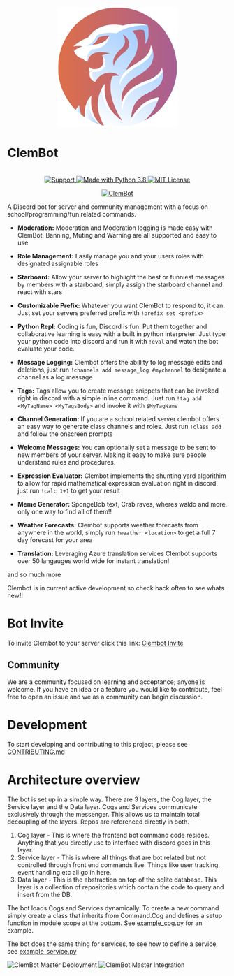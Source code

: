 <p align="center">
  <img src="ClemBot.png" width="275" height= "275">
</p>

# ClemBot 



<p align="center">
  <br>
  <a href="https://discord.gg/QNRbC6k">
    <img src="https://img.shields.io/discord/515071617815019520.svg?label=Discord&logo=Discord&colorB=7289da&style=for-the-badge" alt="Support">

  <a href="https://www.python.org/downloads/">
    <img src="https://img.shields.io/badge/Made%20With-Python%203.8-blue.svg?style=for-the-badge&logo=Python" alt="Made with Python 3.8">
  </a>
  <a href="https://github.com/ClemsonCPSC-Discord/ClemBot/blob/master/LICENSE">
    <img src="https://img.shields.io/badge/license-mit-e74c3c.svg?style=for-the-badge&logo=appveyor" alt="MIT License">
  </a>
  </br>
</p>

<p align="center">
  </a>
    <a href="https://top.gg/bot/710672266245177365">
    <img src="https://top.gg/api/widget/710672266245177365.svg" alt="ClemBot" />
  </a>
</p>
 
 
A Discord bot for server and community management with a focus on school/programming/fun related commands. 
   - <b>Moderation:</b>  Moderation and Moderation logging is made easy with ClemBot, Banning, Muting and Warning are all supported and easy to use

   - <b>Role Management:</b> Easily manage you and your users roles with designated assignable roles
   
   - <b>Starboard:</b> Allow your server to highlight the best or funniest messages by members with a starboard, simply assign the starboard channel and react with stars

   - <b>Customizable Prefix:</b> Whatever you want ClemBot to respond to, it can. Just set your servers preferred prefix with  `!prefix set <prefix>`
    
   - <b>Python Repl:</b> Coding is fun, Discord is fun. Put them together and collaborative learning is easy with a built in python interpreter. Just type your python code into discord and run it with `!eval` and watch the bot evaluate your code.
    
   - <b>Message Logging:</b> Clembot offers the abillity to log message edits and deletions, just run `!channels add message_log #mychannel` to designate a channel as a log message
   
   - <b>Tags:</b> Tags allow you to create message snippets that can be invoked right in discord with a simple inline command. Just run `!tag add  <MyTagName> <MyTagsBody>` and invoke it with `$MyTagName`
   
   - <b>Channel Generation:</b>  If you are a school related server clembot offers an easy way to generate class channels and roles. Just run `!class add` and follow the onscreen prompts
   
   - <b>Welcome Messages:</b>  You can optionally set a message to be sent to new members of your server. Making it easy to make sure people understand rules and procedures.
   
   - <b>Expression Evaluator:</b>  Clembot implements the shunting yard algorithim to allow for rapid mathematical expression evaluation right in discord. just run `!calc 1+1` to get your result
   
   - <b>Meme Generator:</b>  SpongeBob text, Crab raves, wheres waldo and more. only one way to find all of them!!
   
   - <b>Weather Forecasts:</b> Clembot supports weather forecasts from anywhere in the world, simply run `!weather <location>` to get a full 7 day forecast for your area
  
   - <b>Translation:</b> Leveraging Azure translation services Clembot supports over 50 langauges world wide for instant translation!
     
   and so much more
   
   Clembot is in current active development so check back often to see whats new!!

# Bot Invite
To invite Clembot to your server click this link: [Clembot Invite](https://discord.com/api/oauth2/authorize?client_id=710672266245177365&permissions=1409412343&scope=bot)

## Community
We are a community focused on learning and acceptance; anyone is welcome. If you have an idea or a feature you would like to contribute, feel free to open an issue and we as a community can begin discussion. 

# Development
To start developing and contributing to this project, please see [CONTRIBUTING.md](CONTRIBUTING.md)

# Architecture overview

The bot is set up in a simple way. There are 3 layers, the Cog layer, the Service layer and the Data layer. Cogs and Services communicate exclusively through the messenger. This allows us to maintain total decoupling of the layers. Repos are referenced directly in both.

1. Cog layer - This is where the frontend bot command code resides. Anything that you directly use to interface with discord goes in this layer.
2. Service layer - This is where all things that are bot related but not controlled through front end commands live. Things like user tracking, event handling etc all go in here.
3. Data layer - This is the abstraction on top of the sqlite database. This layer is a collection of repositories which contain the code to query and insert from the DB.

The bot loads Cogs and Services dynamically. To create a new command simply create a class that inherits from Command.Cog and defines a setup function in module scope at the bottom. See [example_cog.py](https://github.com/ClemsonCPSC-Discord/ClemBot/blob/master/bot/cogs/example_cog.py) for an example. 

The bot does the same thing for services, to see how to define a service, see [example_service.py](https://github.com/ClemsonCPSC-Discord/ClemBot/blob/master/bot/services/example_service.py)

![ClemBot Master Deployment](https://github.com/ClemsonCPSC-Discord/ClemBot/workflows/ClemBot%20Master%20Deployment/badge.svg?branch=master)
![ClemBot Master Integration](https://github.com/ClemsonCPSC-Discord/ClemBot/workflows/ClemBot%20Master%20integration/badge.svg?branch=master)
